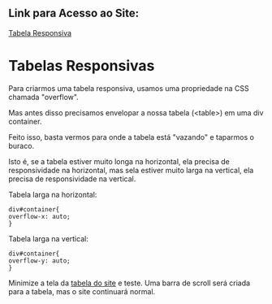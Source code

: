 ## Link para Acesso ao Site:

[Tabela Responsiva](https://andersonr-o.github.io/Html-Css/Tabelas-Responsivas/tabela-responsiva.html)

# Tabelas Responsivas

Para criarmos uma tabela responsiva, usamos uma propriedade na CSS chamada "overflow".

Mas antes disso precisamos envelopar a nossa tabela (&lt;table&gt;) em uma div container.

Feito isso, basta vermos para onde a tabela está "vazando" e taparmos o buraco.

Isto é, se a tabela estiver muito longa na horizontal, ela precisa de responsividade na horizontal, mas sela estiver muito larga na vertical, ela precisa de responsividade na vertical.

Tabela larga na horizontal:

``div#container{``<br>
``overflow-x: auto;``<br>
``}``

Tabela larga na vertical:

``div#container{``<br>
``overflow-y: auto;``<br>
``}``

Minimize a tela da [tabela do site](https://andersonr-o.github.io/Html-Css/Tabelas-Responsivas/tabela-responsiva.html) e teste. Uma barra de scroll será criada para a tabela, mas o site continuará normal.
